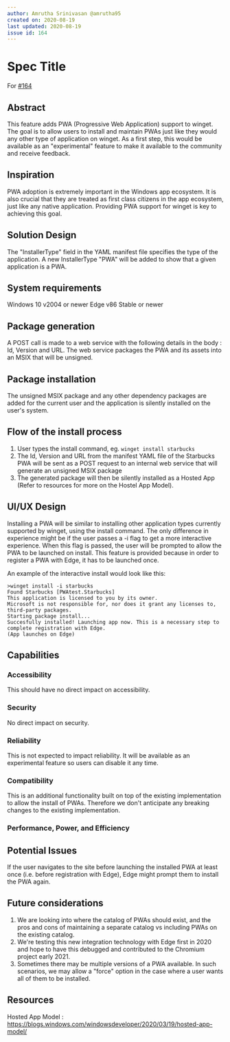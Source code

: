 ```yaml
---
author: Amrutha Srinivasan @amrutha95
created on: 2020-08-19
last updated: 2020-08-19
issue id: 164
---
```


# Spec Title

For [#164](https://github.com/microsoft/winget-cli/issues/164)

## Abstract

This feature adds PWA (Progressive Web Application) support to winget. The goal is to allow users to install and maintain PWAs just like they would any other type of application on winget. As a first step, this would be available as an "experimental" feature to make it available to the community and receive feedback.

## Inspiration

PWA adoption is extremely important in the Windows app ecosystem. It is also crucial that they are treated as first class citizens in the app ecosystem, just like any native application. Providing PWA support for winget is key to achieving this goal.

## Solution Design

The "InstallerType" field in the YAML manifest file specifies the type of the application. A new InstallerType "PWA" will be added to show that a given application is a PWA.

## System requirements

Windows 10 v2004 or newer
Edge v86 Stable or newer

## Package generation

A POST call is made to a web service with the following details in the body : Id, Version and URL. The web service packages the PWA and its assets into an MSIX that will be unsigned.

## Package installation

The unsigned MSIX package and any other dependency packages are added for the current user and the application is silently installed on the user's system.

## Flow of the install process

1. User types the install command, eg. `winget install starbucks`
2. The Id, Version and URL from the manifest YAML file of the Starbucks PWA will be sent as a POST request to an internal web service that will generate an unsigned MSIX package
3. The generated package will then be silently installed as a Hosted App (Refer to resources for more on the Hostel App Model).

## UI/UX Design

Installing a PWA will be similar to installing other application types currently supported by winget, using the install command. The only difference in experience might be if the user passes a -i flag to get a more interactive experience. When this flag is passed, the user will be prompted to allow the PWA to be launched on install. This feature is provided because in order to register a PWA with Edge, it has to be launched once.

An example of the interactive install would look like this:

```
>winget install -i starbucks
Found Starbucks [PWAtest.Starbucks]
This application is licensed to you by its owner.
Microsoft is not responsible for, nor does it grant any licenses to, third-party packages.
Starting package install...
Succesfully installed! Launching app now. This is a necessary step to complete registration with Edge.
(App launches on Edge)
```

## Capabilities

### Accessibility

This should have no direct impact on accessibility.

### Security

No direct impact on security.

### Reliability

This is not expected to impact reliability. It will be available as an experimental feature so users can disable it any time.

### Compatibility

This is an additional functionality built on top of the existing implementation to allow the install of PWAs. Therefore we don't anticipate any breaking changes to the existing implementation.

### Performance, Power, and Efficiency

## Potential Issues

If the user navigates to the site before launching the installed PWA at least once (i.e. before registration with Edge), Edge might prompt them to install the PWA again.

## Future considerations

1. We are looking into where the catalog of PWAs should exist, and the pros and cons of maintaining a separate catalog vs including PWAs on the existing catalog.
2. We're testing this new integration technology with Edge first in 2020 and hope to have this debugged and contributed to the Chromium project early 2021.
3. Sometimes there may be multiple versions of a PWA available. In such scenarios, we may allow a "force" option in the case where a user wants all of them to be installed.

## Resources

Hosted App Model : https://blogs.windows.com/windowsdeveloper/2020/03/19/hosted-app-model/
